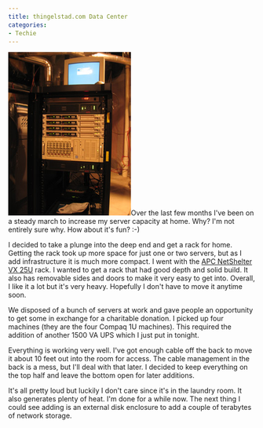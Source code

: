 ```yaml
---
title: thingelstad.com Data Center
categories:
- Techie
---
```


![](/assets/posts/2005/o_thingelstad-data-center.jpg)Over the last few months I've been on a steady march to increase my server capacity at home. Why? I'm not entirely sure why. How about it's fun? :-)

I decided to take a plunge into the deep end and get a rack for home. Getting the rack took up more space for just one or two servers, but as I add infrastructure it is much more compact. I went with the [APC NetShelter VX 25U](http://www.cdw.com/shop/products/default.aspx?EDC=593656) rack. I wanted to get a rack that had good depth and solid build. It also has removable sides and doors to make it very easy to get into. Overall, I like it a lot but it's very heavy. Hopefully I don't have to move it anytime soon.

We disposed of a bunch of servers at work and gave people an opportunity to get some in exchange for a charitable donation. I picked up four machines (they are the four Compaq 1U machines). This required the addition of another 1500 VA UPS which I just put in tonight.

Everything is working very well. I've got enough cable off the back to move it about 10 feet out into the room for access. The cable management in the back is a mess, but I'll deal with that later. I decided to keep everything on the top half and leave the bottom open for later additions.

It's all pretty loud but luckily I don't care since it's in the laundry room. It also generates plenty of heat. I'm done for a while now. The next thing I could see adding is an external disk enclosure to add a couple of terabytes of network storage.
